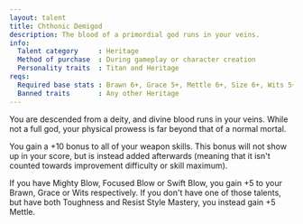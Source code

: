 ```yaml
---
layout: talent
title: Chthonic Demigod
description: The blood of a primordial god runs in your veins.
info:
  Talent category     : Heritage
  Method of purchase  : During gameplay or character creation
  Personality traits  : Titan and Heritage
reqs:
  Required base stats : Brawn 6+, Grace 5+, Mettle 6+, Size 6+, Wits 5+
  Banned traits       : Any other Heritage
---
```


You are descended from a deity, and divine blood runs in your veins. While not a full god, your physical prowess is far beyond that of a normal mortal.

You gain a +10 bonus to all of your weapon skills. This bonus will not show up in your score, but is instead added afterwards (meaning that it isn't counted towards improvement difficulty or skill maximum).

If you have Mighty Blow, Focused Blow or Swift Blow, you gain +5 to your Brawn, Grace or Wits respectively. If you don't have one of those talents, but have both Toughness and Resist Style Mastery, you instead gain +5 Mettle.